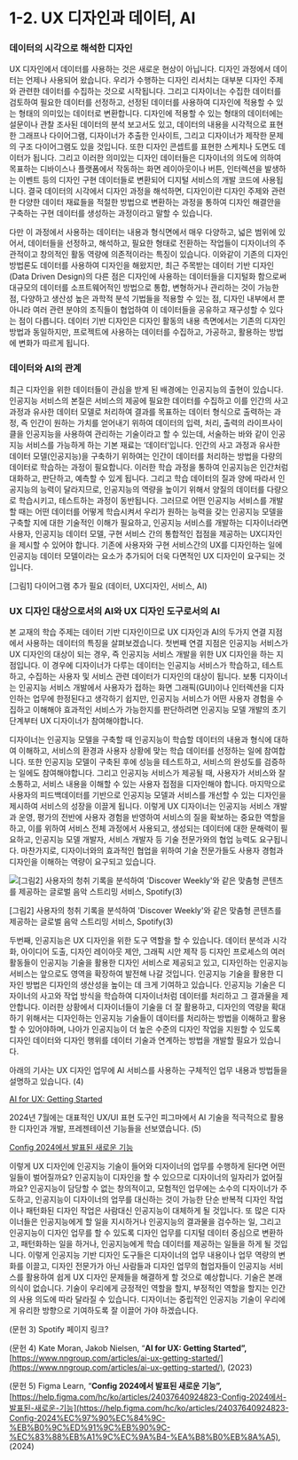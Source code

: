 # 1-2. UX 디자인과 데이터, AI

### 데이터의 시각으로 해석한 디자인

UX 디자인에서 데이터를 사용하는 것은 새로운 현상이 아닙니다. 디자인 과정에서 데이터는 언제나 사용되어 왔습니다. 우리가 수행하는 디자인 리서치는 대부분 디자인 주제와 관련한 데이터를 수집하는 것으로 시작됩니다. 그리고 디자이너는 수집한 데이터를 검토하여 필요한 데이터를 선정하고, 선정된 데이터를 사용하여 디자인에 적용할 수 있는 형태의 의미있는 데이터로 변환합니다. 디자인에 적용할 수 있는 형태의 데이터에는 설문이나 관찰 조사된 데이터의 분석 보고서도 있고, 데이터의 내용을 시각적으로 표현한 그래프나 다이어그램, 디자이너가 추출한 인사이트, 그리고 디자이너가 제작한 문제의 구조 다이어그램도 있을 것입니다. 또한 디자인 콘셉트를 표현한 스케치나 도면도 데이터가 됩니다. 그리고 이러한 의미있는 디자인 데이터들은 디자이너의 의도에 의하여 목표하는 디바이스나 플랫폼에서 작동하는 화면 레이아웃이나 버튼, 인터렉션을 발생하는 이벤트 등의 디자인 구현 데이터들로 변환되어 디지털 서비스의 개발 코드에 사용됩니다. 결국 데이터의 시각에서 디자인 과정을 해석하면, 디자인이란 디자인 주제와 관련한 다양한 데이터 재료들을 적절한 방법으로 변환하는 과정을 통하여 디자인 해결안을 구축하는 구현 데이터를 생성하는 과정이라고 말할 수 있습니다. 

다만 이 과정에서 사용하는 데이터는 내용과 형식면에서 매우 다양하고, 넓은 범위에 있어서, 데이터들을 선정하고, 해석하고, 필요한 형태로 전환하는 작업들이 디자이너의 주관적이고 창의적인 활동 역량에 의존적이라는 특징이 있습니다. 이와같이 기존의 디자인 방법론도 데이터를 사용하여 디자인을 해왔지만, 최근 주목받는 데이터 기반 디자인(Data Driven Design)의 다른 점은 디자인에 사용하는 데이터들을 디지털화 함으로써 대규모의 데이터를 소프트웨어적인 방법으로 통합, 변형하거나 관리하는 것이 가능한 점, 다양하고 생산성 높은 과학적 분석 기법들을 적용할 수 있는 점, 디자인 내부에서 뿐 아니라 여러 관련 분야의 조직들이 협업하여 이 데이터들을 공유하고 재구성할 수 있다는 점이 다릅니다. 데이터 기반 디자인은 디자인 활동의 내용 측면에서는 기존의 디자인 방법과 동일하지만, 프로젝트에 사용하는 데이터를 수집하고, 가공하고, 활용하는 방법에 변화가 따르게 됩니다. 

### 데이터와 AI의 관계

최근 디자인을 위한 데이터들이 관심을 받게 된 배경에는 인공지능의 출현이 있습니다. 인공지능 서비스의 본질은 서비스의 제공에 필요한 데이터를 수집하고 이를 인간의 사고 과정과 유사한 데이터 모델로 처리하여 결과를 목표하는 데이터 형식으로 출력하는 과정, 즉 인간이 원하는 가치를 얻어내기 위하여 데이터의 입력, 처리, 출력의 라이프사이클을 인공지능을 사용하여 관리하는 기술이라고 할 수 있는데, 서술하는 바와 같이 인공지능 서비스를 가능하게 하는 기본 재료는 ‘데이터’입니다. 인간의 사고 과정과 유사한 데이터 모델(인공지능)을 구축하기 위하여는 인간이 데이터를 처리하는 방법을 다량의 데이터로 학습하는 과정이 필요합니다. 이러한 학습 과정을 통하여 인공지능은 인간처럼 대화하고, 판단하고, 예측할 수 있게 됩니다. 그리고 학습 데이터의 질과 양에 따라서 인공지능의 능력이 달라지므로, 인공지능의 역량을 높이기 위해서 양질의 데이터를 다량으로 학습시키고, 테스트하는 과정이 동반됩니다. 그러므로 어떤 인공지능 서비스를 개발할 때는 어떤 데이터를 어떻게 학습시켜서 우리가 원하는 능력을 갖는 인공지능 모델을 구축할 지에 대한 기술적인 이해가 필요하고, 인공지능 서비스를 개발하는 디자이너라면 사용자, 인공지능 데이터 모델, 구현 서비스 간의 통합적인 접점을 제공하는 UX디자인을 제시할 수 있어야 합니다. 기존에 사용자와 구현 서비스간의 UX를 디자인하는 일에 인공지능 데이터 모델이라는 요소가 추가되어 더욱 다면적인 UX 디자인이 요구되는 것입니다. 

[그림1] 다이어그램 추가 필요 (데이터, UX디자인, 서비스, AI) 

### UX 디자인 대상으로서의 AI와 UX 디자인 도구로서의 AI

본 교재의 학습 주제는 데이터 기반 디자인이므로 UX 디자인과 AI의 두가지 연결 지점에서 사용하는 데이터의 특징을 살펴보겠습니다. 첫번째 연결 지점은 인공지능 서비스가 UX 디자인의 대상이 되는 경우, 즉 인공지능 서비스 개발을 위한 UX 디자인을 하는 지점입니다. 이 경우에 디자이너가 다루는 데이터는 인공지능 서비스가 학습하고, 테스트하고, 수집하는 사용자  및 서비스 관련 데이터가 디자인의 대상이 됩니다. 보통 디자이너는 인공지능 서비스 개발에서 사용자가 접하는 화면 그래픽(GUI)이나 인터렉션을 디자인하는 업무에 한정된다고 생각하기 쉽지만, 인공지능 서비스가 어떤 사용자 경험을 수집하고 이해해야 효과적인 서비스가 가능한지를 판단하려면 인공지능 모델 개발의 초기 단계부터 UX 디자이너가 참여해야합니다. 

디자이너는 인공지능 모델을 구축할 때 인공지능이 학습할 데이터의 내용과 형식에 대하여 이해하고, 서비스의 환경과 사용자 상황에 맞는 학습 데이터를 선정하는 일에 참여합니다. 또한 인공지능 모델이 구축된 후에 성능을 테스트하고, 서비스의 완성도를 검증하는 일에도 참여해야합니다. 그리고 인공지능 서비스가 제공될 때, 사용자가 서비스와 잘 소통하고, 서비스 내용을 이해할 수 있는 사용자 접점을 디자인해야 합니다. 마지막으로 사용자의 피드백데이터를 기반으로 인공지능 모델과 서비스를 개선할 수 있는 디자인을 제시하여 서비스의 성장을 이끌게 됩니다.  이렇게 UX 디자이너는 인공지능 서비스 개발과 운영, 평가의 전반에  사용자 경험을 반영하여 서비스의 질을 확보하는 중요한 역할을 하고, 이를 위하여 서비스 전체 과정에서 사용되고, 생성되는  데이터에 대한 문해력이 필요하고, 인공지능 모델 개발자, 서비스 개발자 등 기술 전문가와의 협업 능력도 요구됩니다. 마찬가지로, 디자이너와의 효과적인 협업을 위하여 기술 전문가들도 사용자 경험과 디자인을 이해하는 역량이 요구되고 있습니다. 

![[그림2] 사용자의 청취 기록을 분석하여 'Discover Weekly'와 같은 맞춤형 콘텐츠를 제공하는 글로벌 음악 스트리밍 서비스, Spotify(3)](1-2%20UX%20%E1%84%83%E1%85%B5%E1%84%8C%E1%85%A1%E1%84%8B%E1%85%B5%E1%86%AB%E1%84%80%E1%85%AA%20%E1%84%83%E1%85%A6%E1%84%8B%E1%85%B5%E1%84%90%E1%85%A5,%20AI%20e536b52818b34fc69680f8f78a377d76/%25E1%2584%2589%25E1%2585%25B3%25E1%2584%258F%25E1%2585%25B3%25E1%2584%2585%25E1%2585%25B5%25E1%2586%25AB%25E1%2584%2589%25E1%2585%25A3%25E1%2586%25BA_2024-08-05_%25E1%2584%258B%25E1%2585%25A9%25E1%2584%2592%25E1%2585%25AE_12.39.36.png)

[그림2] 사용자의 청취 기록을 분석하여 'Discover Weekly'와 같은 맞춤형 콘텐츠를 제공하는 글로벌 음악 스트리밍 서비스, Spotify(3)

두번째, 인공지능은 UX 디자인을 위한 도구 역할을 할 수 있습니다. 데이터 분석과 시각화, 아이디어 도출, 디자인 레이아웃 제안, 그래픽 시안 제작 등 디자인 프로세스의 여러 활동들이 인공지능 기술을 활용한 디자인 서비스로 제공되고 있고, 디자인하는 인공지능 서비스는 앞으로도 영역을 확장하여 발전해 나갈 것입니다. 인공지능 기술을 활용한 디자인 방법은 디자인의 생산성을 높이는 데 크게 기여하고 있습니다. 인공지능 기술은 디자이너의 사고와 작업 방식을 학습하여 디자이너처럼 데이터를 처리하고 그 결과물을 제안합니다. 이러한 상황에서 디자이너들이 기술을 더 잘 활용하고, 디자인의 역량을 확대하기 위해서는 디자인하는 인공지능 기술들이 데이터를 처리하는 방법을 이해하고 활용할 수 있어야하며, 나아가 인공지능이 더 높은 수준의 디자인 작업을 지원할 수 있도록 디자인 데이터와 디자인 행위를 데이터 기술과 연계하는 방법을 개발할 필요가 있습니다. 

아래의 기사는 UX 디자인 업무에 AI 서비스를 사용하는 구체적인 업무 내용과 방법들을 설명하고 있습니다. (4)

[AI for UX: Getting Started](https://www.nngroup.com/articles/ai-ux-getting-started/)

2024년 7월에는 대표적인 UX/UI 표현 도구인 피그마에서 AI 기술을 적극적으로 활용한 디자인과 개발, 프레젠테이션 기능들을 선보였습니다. (5)

[Config 2024에서 발표된 새로운 기능](https://help.figma.com/hc/ko/articles/24037640924823-Config-2024에서-발표된-새로운-기능)

이렇게 UX 디자인에 인공지능 기술이 들어와 디자이너의 업무를 수행하게 된다면 어떤 일들이 벌어질까요? 인공지능이 디자인을 할 수 있으므로 디자이너의 일자리가 없어질까요? 인공지능이 담당할 수 없는 창의적이고, 모험적인 업무에는 소수의 디자이너가 주도하고, 인공지능이 디자이너의 업무를 대신하는 것이 가능한 단순 반복적 디자인 작업이나 패턴화된 디자인 작업은 사람대신 인공지능이 대체하게 될 것입니다. 또 많은 디자이너들은 인공지능에게 할 일을 지시하거나 인공지능의 결과물을 검수하는 일, 그리고 인공지능이 디자인 업무를 할 수 있도록 디자인 업무를 디지털 데이터 중심으로 변환하고, 패턴화하는 일을 하거나, 인공지능에게 학습 데이터를 제공하는 일들을 하게 될 것입니다. 이렇게 인공지능 기반 디자인 도구들은 디자이너의 업무 내용이나 업무 역량의 변화를 이끌고, 디자인 전문가가 아닌 사람들과 디자인 업무의 협업자들이 인공지능 서비스를 활용하여 쉽게 UX 디자인 문제들을 해결하게 할 것으로 예상합니다. 기술은 본래 의식이 없습니다. 기술이 우리에게 긍정적인 역할을 할지, 부정적인 역할을 할지는 인간의 사용 의도에 따라 달라질 수 있습니다. 디자이너는 중립적인 인공지능 기술이 우리에게 유리한 방향으로 기여하도록 잘 이끌어 가야 하겠습니다. 

(문헌 3) Spotify 페이지 링크?

(문헌 4) Kate Moran, Jakob Nielsen, “**AI for UX: Getting Started”,** [https://www.nngroup.com/articles/ai-ux-getting-started/](https://www.nngroup.com/articles/ai-ux-getting-started/), (2023)

(문헌 5) Figma Learn, “**Config 2024에서 발표된 새로운 기능”,** [https://help.figma.com/hc/ko/articles/24037640924823-Config-2024에서-발표된-새로운-기능](https://help.figma.com/hc/ko/articles/24037640924823-Config-2024%EC%97%90%EC%84%9C-%EB%B0%9C%ED%91%9C%EB%90%9C-%EC%83%88%EB%A1%9C%EC%9A%B4-%EA%B8%B0%EB%8A%A5), (2024)